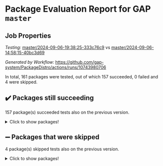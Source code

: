 # Package Evaluation Report for GAP `master`

## Job Properties

*Testing:* [master/2024-09-06-19:38:25-333c76c9](https://github.com/gap-system/PackageDistro/blob/data/reports/master/2024-09-06-19:38:25-333c76c9) vs [master/2024-09-06-14:58:15-40bc3d69](https://github.com/gap-system/PackageDistro/blob/data/reports/master/2024-09-06-14:58:15-40bc3d69)

*Generated by Workflow:* https://github.com/gap-system/PackageDistro/actions/runs/10743980706

In total, 161 packages were tested, out of which 157 succeeded, 0 failed and 4 were skipped.

## :heavy_check_mark: Packages still succeeding

157 package(s) succeeded tests also on the previous version.
<details><summary>Click to show packages!</summary>

- 4ti2interface 2023.02-04 [(success)](https://github.com/gap-system/PackageDistro/actions/runs/10743980706/job/29800313911)
- ace 5.6.2 [(success)](https://github.com/gap-system/PackageDistro/actions/runs/10743980706/job/29800314188)
- aclib 1.3.2 [(success)](https://github.com/gap-system/PackageDistro/actions/runs/10743980706/job/29800314731)
- agt 0.3.1 [(success)](https://github.com/gap-system/PackageDistro/actions/runs/10743980706/job/29800314952)
- alnuth 3.2.1 [(success)](https://github.com/gap-system/PackageDistro/actions/runs/10743980706/job/29800315215)
- anupq 3.3.0 [(success)](https://github.com/gap-system/PackageDistro/actions/runs/10743980706/job/29800315472)
- atlasrep 2.1.9 [(success)](https://github.com/gap-system/PackageDistro/actions/runs/10743980706/job/29800315808)
- autodoc 2023.06.19 [(success)](https://github.com/gap-system/PackageDistro/actions/runs/10743980706/job/29800320598)
- automata 1.16 [(success)](https://github.com/gap-system/PackageDistro/actions/runs/10743980706/job/29800321148)
- automgrp 1.3.2 [(success)](https://github.com/gap-system/PackageDistro/actions/runs/10743980706/job/29800321641)
- autpgrp 1.11 [(success)](https://github.com/gap-system/PackageDistro/actions/runs/10743980706/job/29800323243)
- cap 2024.09-05 [(success)](https://github.com/gap-system/PackageDistro/actions/runs/10743980706/job/29800325324)
- caratinterface 2.3.6 [(success)](https://github.com/gap-system/PackageDistro/actions/runs/10743980706/job/29800325573)
- cddinterface 2024.08.27 [(success)](https://github.com/gap-system/PackageDistro/actions/runs/10743980706/job/29800325817)
- circle 1.6.6 [(success)](https://github.com/gap-system/PackageDistro/actions/runs/10743980706/job/29800326033)
- classicpres 1.22 [(success)](https://github.com/gap-system/PackageDistro/actions/runs/10743980706/job/29800326297)
- cohomolo 1.6.11 [(success)](https://github.com/gap-system/PackageDistro/actions/runs/10743980706/job/29800326536)
- congruence 1.2.7 [(success)](https://github.com/gap-system/PackageDistro/actions/runs/10743980706/job/29800326794)
- corefreesub 0.6 [(success)](https://github.com/gap-system/PackageDistro/actions/runs/10743980706/job/29800327089)
- corelg 1.57 [(success)](https://github.com/gap-system/PackageDistro/actions/runs/10743980706/job/29800327361)
- crime 1.6 [(success)](https://github.com/gap-system/PackageDistro/actions/runs/10743980706/job/29800327610)
- crisp 1.4.6 [(success)](https://github.com/gap-system/PackageDistro/actions/runs/10743980706/job/29800327844)
- crypting 0.10.5 [(success)](https://github.com/gap-system/PackageDistro/actions/runs/10743980706/job/29800328114)
- cryst 4.1.27 [(success)](https://github.com/gap-system/PackageDistro/actions/runs/10743980706/job/29800328373)
- crystcat 1.1.10 [(success)](https://github.com/gap-system/PackageDistro/actions/runs/10743980706/job/29800328640)
- ctbllib 1.3.9 [(success)](https://github.com/gap-system/PackageDistro/actions/runs/10743980706/job/29800328905)
- cubefree 1.19 [(success)](https://github.com/gap-system/PackageDistro/actions/runs/10743980706/job/29800329213)
- curlinterface 2.4.0 [(success)](https://github.com/gap-system/PackageDistro/actions/runs/10743980706/job/29800329482)
- cvec 2.8.2 [(success)](https://github.com/gap-system/PackageDistro/actions/runs/10743980706/job/29800329730)
- datastructures 0.3.1 [(success)](https://github.com/gap-system/PackageDistro/actions/runs/10743980706/job/29800329977)
- deepthought 1.0.7 [(success)](https://github.com/gap-system/PackageDistro/actions/runs/10743980706/job/29800330194)
- design 1.8 [(success)](https://github.com/gap-system/PackageDistro/actions/runs/10743980706/job/29800330459)
- difsets 2.3.1 [(success)](https://github.com/gap-system/PackageDistro/actions/runs/10743980706/job/29800330737)
- digraphs 1.9.0 [(success)](https://github.com/gap-system/PackageDistro/actions/runs/10743980706/job/29800330965)
- edim 1.3.8 [(success)](https://github.com/gap-system/PackageDistro/actions/runs/10743980706/job/29800331232)
- example 4.3.4 [(success)](https://github.com/gap-system/PackageDistro/actions/runs/10743980706/job/29800331446)
- examplesforhomalg 2023.10-01 [(success)](https://github.com/gap-system/PackageDistro/actions/runs/10743980706/job/29800331675)
- factint 1.6.3 [(success)](https://github.com/gap-system/PackageDistro/actions/runs/10743980706/job/29800331964)
- ferret 1.0.12 [(success)](https://github.com/gap-system/PackageDistro/actions/runs/10743980706/job/29800332289)
- fga 1.5.0 [(success)](https://github.com/gap-system/PackageDistro/actions/runs/10743980706/job/29800332617)
- fining 1.5.6 [(success)](https://github.com/gap-system/PackageDistro/actions/runs/10743980706/job/29800332822)
- float 1.0.5 [(success)](https://github.com/gap-system/PackageDistro/actions/runs/10743980706/job/29800333054)
- format 1.4.4 [(success)](https://github.com/gap-system/PackageDistro/actions/runs/10743980706/job/29800333331)
- forms 1.2.12 [(success)](https://github.com/gap-system/PackageDistro/actions/runs/10743980706/job/29800333571)
- fplsa 1.2.6 [(success)](https://github.com/gap-system/PackageDistro/actions/runs/10743980706/job/29800333807)
- fr 2.4.13 [(success)](https://github.com/gap-system/PackageDistro/actions/runs/10743980706/job/29800334070)
- francy 2.0.3 [(success)](https://github.com/gap-system/PackageDistro/actions/runs/10743980706/job/29800334298)
- fwtree 1.3 [(success)](https://github.com/gap-system/PackageDistro/actions/runs/10743980706/job/29800334536)
- gapdoc 1.6.7 [(success)](https://github.com/gap-system/PackageDistro/actions/runs/10743980706/job/29800334789)
- gauss 2023.08-01 [(success)](https://github.com/gap-system/PackageDistro/actions/runs/10743980706/job/29800335057)
- gaussforhomalg 2024.08-01 [(success)](https://github.com/gap-system/PackageDistro/actions/runs/10743980706/job/29800335276)
- gbnp 1.1.0 [(success)](https://github.com/gap-system/PackageDistro/actions/runs/10743980706/job/29800335484)
- generalizedmorphismsforcap 2024.04-01 [(success)](https://github.com/gap-system/PackageDistro/actions/runs/10743980706/job/29800335696)
- genss 1.6.9 [(success)](https://github.com/gap-system/PackageDistro/actions/runs/10743980706/job/29800335942)
- gradedmodules 2024.01-01 [(success)](https://github.com/gap-system/PackageDistro/actions/runs/10743980706/job/29800336239)
- gradedringforhomalg 2024.07-01 [(success)](https://github.com/gap-system/PackageDistro/actions/runs/10743980706/job/29800336503)
- grape 4.9.1 [(success)](https://github.com/gap-system/PackageDistro/actions/runs/10743980706/job/29800336788)
- groupoids 1.74 [(success)](https://github.com/gap-system/PackageDistro/actions/runs/10743980706/job/29800337004)
- grpconst 2.6.5 [(success)](https://github.com/gap-system/PackageDistro/actions/runs/10743980706/job/29800337247)
- guarana 0.96.3 [(success)](https://github.com/gap-system/PackageDistro/actions/runs/10743980706/job/29800337494)
- guava 3.19 [(success)](https://github.com/gap-system/PackageDistro/actions/runs/10743980706/job/29800337754)
- hap 1.65 [(success)](https://github.com/gap-system/PackageDistro/actions/runs/10743980706/job/29800338034)
- hapcryst 0.1.15 [(success)](https://github.com/gap-system/PackageDistro/actions/runs/10743980706/job/29800338297)
- hecke 1.5.4 [(success)](https://github.com/gap-system/PackageDistro/actions/runs/10743980706/job/29800338534)
- help 4.0 [(success)](https://github.com/gap-system/PackageDistro/actions/runs/10743980706/job/29800338826)
- homalg 2024.01-01 [(success)](https://github.com/gap-system/PackageDistro/actions/runs/10743980706/job/29800339098)
- homalgtocas 2023.11-01 [(success)](https://github.com/gap-system/PackageDistro/actions/runs/10743980706/job/29800339354)
- idrel 2.48 [(success)](https://github.com/gap-system/PackageDistro/actions/runs/10743980706/job/29800339628)
- images 1.3.3 [(success)](https://github.com/gap-system/PackageDistro/actions/runs/10743980706/job/29800339890)
- intpic 0.4.0 [(success)](https://github.com/gap-system/PackageDistro/actions/runs/10743980706/job/29800340174)
- io 4.9.0 [(success)](https://github.com/gap-system/PackageDistro/actions/runs/10743980706/job/29800340453)
- io_forhomalg 2023.02-04 [(success)](https://github.com/gap-system/PackageDistro/actions/runs/10743980706/job/29800340696)
- irredsol 1.4.4 [(success)](https://github.com/gap-system/PackageDistro/actions/runs/10743980706/job/29800340923)
- json 2.2.2 [(success)](https://github.com/gap-system/PackageDistro/actions/runs/10743980706/job/29800341159)
- jupyterkernel 1.5.1 [(success)](https://github.com/gap-system/PackageDistro/actions/runs/10743980706/job/29800341379)
- jupyterviz 1.5.6 [(success)](https://github.com/gap-system/PackageDistro/actions/runs/10743980706/job/29800341612)
- kan 1.37 [(success)](https://github.com/gap-system/PackageDistro/actions/runs/10743980706/job/29800341830)
- kbmag 1.5.11 [(success)](https://github.com/gap-system/PackageDistro/actions/runs/10743980706/job/29800342044)
- laguna 3.9.7 [(success)](https://github.com/gap-system/PackageDistro/actions/runs/10743980706/job/29800342270)
- liealgdb 2.2.1 [(success)](https://github.com/gap-system/PackageDistro/actions/runs/10743980706/job/29800342538)
- liepring 2.9.1 [(success)](https://github.com/gap-system/PackageDistro/actions/runs/10743980706/job/29800342860)
- liering 2.4.2 [(success)](https://github.com/gap-system/PackageDistro/actions/runs/10743980706/job/29800343121)
- linearalgebraforcap 2024.09-03 [(success)](https://github.com/gap-system/PackageDistro/actions/runs/10743980706/job/29800343461)
- lins 0.9 [(success)](https://github.com/gap-system/PackageDistro/actions/runs/10743980706/job/29800343769)
- localizeringforhomalg 2023.10-01 [(success)](https://github.com/gap-system/PackageDistro/actions/runs/10743980706/job/29800343980)
- loops 3.4.4 [(success)](https://github.com/gap-system/PackageDistro/actions/runs/10743980706/job/29800344234)
- lpres 1.1.1 [(success)](https://github.com/gap-system/PackageDistro/actions/runs/10743980706/job/29800344458)
- majoranaalgebras 1.5.2 [(success)](https://github.com/gap-system/PackageDistro/actions/runs/10743980706/job/29800344722)
- mapclass 1.4.6 [(success)](https://github.com/gap-system/PackageDistro/actions/runs/10743980706/job/29800344920)
- matgrp 0.70 [(success)](https://github.com/gap-system/PackageDistro/actions/runs/10743980706/job/29800345145)
- matricesforhomalg 2024.08-05 [(success)](https://github.com/gap-system/PackageDistro/actions/runs/10743980706/job/29800345393)
- modisom 2.5.4 [(success)](https://github.com/gap-system/PackageDistro/actions/runs/10743980706/job/29800345620)
- modulepresentationsforcap 2024.09-01 [(success)](https://github.com/gap-system/PackageDistro/actions/runs/10743980706/job/29800345882)
- modules 2024.01-01 [(success)](https://github.com/gap-system/PackageDistro/actions/runs/10743980706/job/29800346173)
- monoidalcategories 2024.09-01 [(success)](https://github.com/gap-system/PackageDistro/actions/runs/10743980706/job/29800346423)
- nconvex 2022.09-01 [(success)](https://github.com/gap-system/PackageDistro/actions/runs/10743980706/job/29800346687)
- nilmat 1.4.2 [(success)](https://github.com/gap-system/PackageDistro/actions/runs/10743980706/job/29800347017)
- nock 1.5 [(success)](https://github.com/gap-system/PackageDistro/actions/runs/10743980706/job/29800347296)
- normalizinterface 1.3.7 [(success)](https://github.com/gap-system/PackageDistro/actions/runs/10743980706/job/29800347540)
- nq 2.5.11 [(success)](https://github.com/gap-system/PackageDistro/actions/runs/10743980706/job/29800347862)
- numericalsgps 1.4.0 [(success)](https://github.com/gap-system/PackageDistro/actions/runs/10743980706/job/29800348094)
- openmath 11.5.3 [(success)](https://github.com/gap-system/PackageDistro/actions/runs/10743980706/job/29800348312)
- orb 4.9.1 [(success)](https://github.com/gap-system/PackageDistro/actions/runs/10743980706/job/29800348534)
- packagemanager 1.5 [(success)](https://github.com/gap-system/PackageDistro/actions/runs/10743980706/job/29800348822)
- patternclass 2.4.5 [(success)](https://github.com/gap-system/PackageDistro/actions/runs/10743980706/job/29800349092)
- permut 2.0.5 [(success)](https://github.com/gap-system/PackageDistro/actions/runs/10743980706/job/29800349369)
- polenta 1.3.10 [(success)](https://github.com/gap-system/PackageDistro/actions/runs/10743980706/job/29800349627)
- polymaking 0.8.7 [(success)](https://github.com/gap-system/PackageDistro/actions/runs/10743980706/job/29800349866)
- primgrp 3.4.4 [(success)](https://github.com/gap-system/PackageDistro/actions/runs/10743980706/job/29800350091)
- profiling 2.6.0 [(success)](https://github.com/gap-system/PackageDistro/actions/runs/10743980706/job/29800350288)
- qdistrnd 0.9.4 [(success)](https://github.com/gap-system/PackageDistro/actions/runs/10743980706/job/29800350503)
- qpa 1.35 [(success)](https://github.com/gap-system/PackageDistro/actions/runs/10743980706/job/29800350760)
- quagroup 1.8.4 [(success)](https://github.com/gap-system/PackageDistro/actions/runs/10743980706/job/29800350976)
- radiroot 2.9 [(success)](https://github.com/gap-system/PackageDistro/actions/runs/10743980706/job/29800351262)
- rcwa 4.7.1 [(success)](https://github.com/gap-system/PackageDistro/actions/runs/10743980706/job/29800351504)
- rds 1.8 [(success)](https://github.com/gap-system/PackageDistro/actions/runs/10743980706/job/29800351743)
- recog 1.4.2 [(success)](https://github.com/gap-system/PackageDistro/actions/runs/10743980706/job/29800351999)
- repndecomp 1.3.0 [(success)](https://github.com/gap-system/PackageDistro/actions/runs/10743980706/job/29800352252)
- repsn 3.1.2 [(success)](https://github.com/gap-system/PackageDistro/actions/runs/10743980706/job/29800352530)
- resclasses 4.7.3 [(success)](https://github.com/gap-system/PackageDistro/actions/runs/10743980706/job/29800352780)
- ringsforhomalg 2024.06-01 [(success)](https://github.com/gap-system/PackageDistro/actions/runs/10743980706/job/29800353030)
- sco 2023.08-01 [(success)](https://github.com/gap-system/PackageDistro/actions/runs/10743980706/job/29800353253)
- scscp 2.4.3 [(success)](https://github.com/gap-system/PackageDistro/actions/runs/10743980706/job/29800353461)
- semigroups 5.3.7 [(success)](https://github.com/gap-system/PackageDistro/actions/runs/10743980706/job/29800353698)
- sglppow 2.4 [(success)](https://github.com/gap-system/PackageDistro/actions/runs/10743980706/job/29800353911)
- sgpviz 0.999.6 [(success)](https://github.com/gap-system/PackageDistro/actions/runs/10743980706/job/29800354196)
- simpcomp 2.1.14 [(success)](https://github.com/gap-system/PackageDistro/actions/runs/10743980706/job/29800354419)
- singular 2024.06.03 [(success)](https://github.com/gap-system/PackageDistro/actions/runs/10743980706/job/29800354664)
- sl2reps 1.1 [(success)](https://github.com/gap-system/PackageDistro/actions/runs/10743980706/job/29800354881)
- sla 1.6.2 [(success)](https://github.com/gap-system/PackageDistro/actions/runs/10743980706/job/29800355109)
- smallantimagmas 0.2.12 [(success)](https://github.com/gap-system/PackageDistro/actions/runs/10743980706/job/29800355458)
- smallgrp 1.5.4 [(success)](https://github.com/gap-system/PackageDistro/actions/runs/10743980706/job/29800355899)
- smallsemi 0.7.1 [(success)](https://github.com/gap-system/PackageDistro/actions/runs/10743980706/job/29800356128)
- sonata 2.9.6 [(success)](https://github.com/gap-system/PackageDistro/actions/runs/10743980706/job/29800356370)
- sophus 1.27 [(success)](https://github.com/gap-system/PackageDistro/actions/runs/10743980706/job/29800356636)
- sotgrps 1.3 [(success)](https://github.com/gap-system/PackageDistro/actions/runs/10743980706/job/29800356865)
- spinsym 1.5.2 [(success)](https://github.com/gap-system/PackageDistro/actions/runs/10743980706/job/29800357114)
- standardff 1.0 [(success)](https://github.com/gap-system/PackageDistro/actions/runs/10743980706/job/29800357362)
- symbcompcc 1.3.2 [(success)](https://github.com/gap-system/PackageDistro/actions/runs/10743980706/job/29800357648)
- thelma 1.3 [(success)](https://github.com/gap-system/PackageDistro/actions/runs/10743980706/job/29800357914)
- tomlib 1.2.11 [(success)](https://github.com/gap-system/PackageDistro/actions/runs/10743980706/job/29800358200)
- toolsforhomalg 2024.07-01 [(success)](https://github.com/gap-system/PackageDistro/actions/runs/10743980706/job/29800358459)
- toric 1.9.6 [(success)](https://github.com/gap-system/PackageDistro/actions/runs/10743980706/job/29800359164)
- toricvarieties 2022.07.13 [(success)](https://github.com/gap-system/PackageDistro/actions/runs/10743980706/job/29800359400)
- transgrp 3.6.5 [(success)](https://github.com/gap-system/PackageDistro/actions/runs/10743980706/job/29800359659)
- typeset 1.2.2 [(success)](https://github.com/gap-system/PackageDistro/actions/runs/10743980706/job/29800359883)
- ugaly 4.1.3 [(success)](https://github.com/gap-system/PackageDistro/actions/runs/10743980706/job/29800360166)
- unipot 1.6 [(success)](https://github.com/gap-system/PackageDistro/actions/runs/10743980706/job/29800360435)
- unitlib 4.2.0 [(success)](https://github.com/gap-system/PackageDistro/actions/runs/10743980706/job/29800360682)
- utils 0.85 [(success)](https://github.com/gap-system/PackageDistro/actions/runs/10743980706/job/29800360908)
- uuid 0.7 [(success)](https://github.com/gap-system/PackageDistro/actions/runs/10743980706/job/29800361158)
- walrus 0.9991 [(success)](https://github.com/gap-system/PackageDistro/actions/runs/10743980706/job/29800361368)
- wedderga 4.10.5 [(success)](https://github.com/gap-system/PackageDistro/actions/runs/10743980706/job/29800361569)
- xmod 2.92 [(success)](https://github.com/gap-system/PackageDistro/actions/runs/10743980706/job/29800361802)
- xmodalg 1.23 [(success)](https://github.com/gap-system/PackageDistro/actions/runs/10743980706/job/29800362030)
- yangbaxter 0.10.6 [(success)](https://github.com/gap-system/PackageDistro/actions/runs/10743980706/job/29800362230)
- zeromqinterface 0.16 [(success)](https://github.com/gap-system/PackageDistro/actions/runs/10743980706/job/29800362447)
</details>

## :heavy_minus_sign: Packages that were skipped

4 package(s) skipped tests also on the previous version.
<details><summary>Click to show packages!</summary>

- browse 1.8.21 [(skipped)](https://github.com/gap-system/PackageDistro/actions/runs/10743980706/job/29799895246)
- itc 1.5.1 [(skipped)](https://github.com/gap-system/PackageDistro/actions/runs/10743980706/job/29799895246)
- polycyclic 2.16 [(skipped)](https://github.com/gap-system/PackageDistro/actions/runs/10743980706/job/29799895246)
- xgap 4.32 [(skipped)](https://github.com/gap-system/PackageDistro/actions/runs/10743980706/job/29799895246)
</details>

